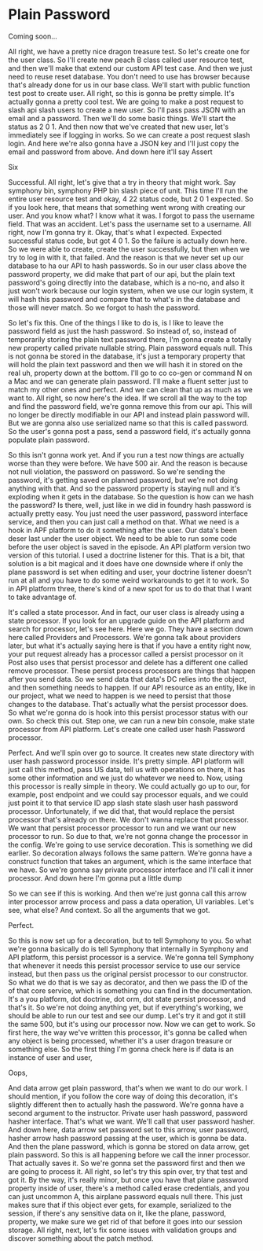 # Plain Password

Coming soon...

All right, we have a pretty nice dragon treasure test. So let's create one for the user class. So I'll create new peach B class called user resource test, and then we'll make that extend our custom API test case. And then we just need to reuse reset database. You don't need to use has browser because that's already done for us in our base class. We'll start with public function test post to create user. All right, so this is gonna be pretty simple. It's actually gonna a pretty cool test. We are going to make a post request to slash api slash users to create a new user. So I'll pass pass JSON with an email and a password. Then we'll do some basic things. We'll start the status as 2 0 1. And then now that we've created that new user, let's immediately see if logging in works. So we can create a post request slash login. And here we're also gonna have a JSON key and I'll just copy the email and password from above. And down here it'll say Assert

Six

Successful. All right, let's give that a try in theory that might work. Say symphony bin, symphony PHP bin slash piece of unit. This time I'll run the entire user resource test and okay, 4 22 status code, but 2 0 1 expected. So if you look here, that means that something went wrong with creating our user. And you know what? I know what it was. I forgot to pass the username field. That was an accident. Let's pass the username set to a username. All right, now I'm gonna try it. Okay, that's what I expected. Expected successful status code, but got 4 0 1. So the failure is actually down here. So we were able to create, create the user successfully, but then when we try to log in with it, that failed. And the reason is that we never set up our database to ha our API to hash passwords. So in our user class above the password property, we did make that part of our api, but the plain text password's going directly into the database, which is a no-no, and also it just won't work because our login system, when we use our login system, it will hash this password and compare that to what's in the database and those will never match. So we forgot to hash the password.

So let's fix this. One of the things I like to do is, is I like to leave the password field as just the hash password. So instead of, so, instead of temporarily storing the plain text password there, I'm gonna create a totally new property called private nullable string. Plain password equals null. This is not gonna be stored in the database, it's just a temporary property that will hold the plain text password and then we will hash it in stored on the real uh, property down at the bottom. I'll go to co co-gen or command N on a Mac and we can generate plain password. I'll make a fluent setter just to match my other ones and perfect. And we can clean that up as much as we want to. All right, so now here's the idea. If we scroll all the way to the top and find the password field, we're gonna remove this from our api. This will no longer be directly modifiable in our API and instead plain password will. But we are gonna also use serialized name so that this is called password. So the user's gonna post a pass, send a password field, it's actually gonna populate plain password.

So this isn't gonna work yet. And if you run a test now things are actually worse than they were before. We have 500 air. And the reason is because not null violation, the password on password. So we're sending the password, it's getting saved on planned password, but we're not doing anything with that. And so the password property is staying null and it's exploding when it gets in the database. So the question is how can we hash the password? Is there, well, just like in we did in foundry hash password is actually pretty easy. You just need the user password, password interface service, and then you can just call a method on that. What we need is a hook in APF platform to do it something after the user. Our data's been deser last under the user object. We need to be able to run some code before the user object is saved in the episode. An API platform version two version of this tutorial. I used a doctrine listener for this. That is a bit, that solution is a bit magical and it does have one downside where if only the plane password is set when editing and user, your doctrine listener doesn't run at all and you have to do some weird workarounds to get it to work. So in API platform three, there's kind of a new spot for us to do that that I want to take advantage of.

It's called a state processor. And in fact, our user class is already using a state processor. If you look for an upgrade guide on the API platform and search for processor, let's see here. Here we go. They have a section down here called Providers and Processors. We're gonna talk about providers later, but what it's actually saying here is that if you have a entity right now, your put request already has a processor called a persist processor on it Post also uses that persist processor and delete has a different one called remove processor. These persist process processors are things that happen after you send data. So we send data that data's DC relies into the object, and then something needs to happen. If our API resource as an entity, like in our project, what we need to happen is we need to persist that those changes to the database. That's actually what the persist processor does. So what we're gonna do is hook into this persist processor status with our own. So check this out. Step one, we can run a new bin console, make state processor from API platform. Let's create one called user hash Password processor.

Perfect. And we'll spin over go to source. It creates new state directory with user hash password processor inside. It's pretty simple. API platform will just call this method, pass US data, tell us with operations on there, it has some other information and we just do whatever we need to. Now, using this processor is really simple in theory. We could actually go up to our, for example, post endpoint and we could say processor equals, and we could just point it to that service ID app slash state slash user hash password processor. Unfortunately, if we did that, that would replace the persist processor that's already on there. We don't wanna replace that processor. We want that persist processor processor to run and we want our new processor to run. So due to that, we're not gonna change the processor in the config. We're going to use service decoration. This is something we did earlier. So decoration always follows the same pattern. We're gonna have a construct function that takes an argument, which is the same interface that we have. So we're gonna say private processor interface and I'll call it inner processor. And down here I'm gonna put a little dump

So we can see if this is working. And then we're just gonna call this arrow inter processor arrow process and pass a data operation, UI variables. Let's see, what else? And context. So all the arguments that we got.

Perfect.

So this is now set up for a decoration, but to tell Symphony to you. So what we're gonna basically do is tell Symphony that internally in Symphony and API platform, this persist processor is a service. We're gonna tell Symphony that whenever it needs this persist processor service to use our service instead, but then pass us the original persist processor to our constructor. So what we do that is we say as decorator, and then we pass the ID of the of that core service, which is something you can find in the documentation. It's a you platform, dot doctrine, dot orm, dot state persist processor, and that's it. So we're not doing anything yet, but if everything's working, we should be able to run our test and see our dump. Let's try it and got it still the same 500, but it's using our processor now. Now we can get to work. So first here, the way we've written this processor, it's gonna be called when any object is being processed, whether it's a user dragon treasure or something else. So the first thing I'm gonna check here is if data is an instance of user and user,

Oops,

And data arrow get plain password, that's when we want to do our work. I should mention, if you follow the core way of doing this decoration, it's slightly different then to actually hash the password. We're gonna have a second argument to the instructor. Private user hash password, password hasher interface. That's what we want. We'll call that user password hasher. And down here, data arrow set password set to this arrow, user password, hasher arrow hash password passing at the user, which is gonna be data. And then the plane password, which is gonna be stored on data arrow, get plain password. So this is all happening before we call the inner processor. That actually saves it. So we're gonna set the password first and then we are going to process it. All right, so let's try this spin over, try that test and got it. By the way, it's really minor, but once you have that plane password property inside of user, there's a method called erase credentials, and you can just uncommon A, this airplane password equals null there. This just makes sure that if this object ever gets, for example, serialized to the session, if there's any sensitive data on it, like the plane, password, property, we make sure we get rid of that before it goes into our session storage. All right, next, let's fix some issues with validation groups and discover something about the patch method.